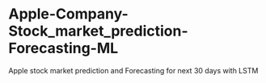 # Apple-Company-Stock_market_prediction-Forecasting-ML
Apple stock market prediction and Forecasting for next 30 days with LSTM
